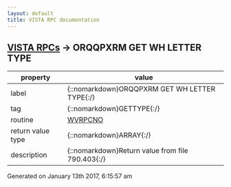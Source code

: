 ```yaml
---
layout: default
title: VISTA RPC documentation
---
```




## [VISTA RPCs](TableOfContent.md) &#8594; ORQQPXRM GET WH LETTER TYPE 

 property | value 
--- | --- 
 label | {::nomarkdown}ORQQPXRM GET WH LETTER TYPE{:/}
 tag | {::nomarkdown}GETTYPE{:/}
 routine | [WVRPCNO](http://code.osehra.org/dox/Routine_WVRPCNO_source.html)
 return value type | {::nomarkdown}ARRAY{:/}
 description | {::nomarkdown}Return value from file 790.403{:/}




 Generated on January 13th 2017, 6:15:57 am